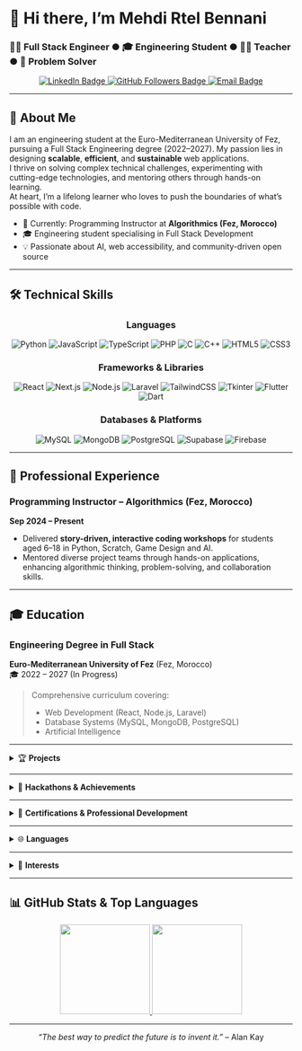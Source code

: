 # 👋 Hi there, I’m **Mehdi Rtel Bennani**  
### 👨‍💻 Full Stack Engineer ● 🎓 Engineering Student ● 🧑‍🏫 Teacher ● 🧩 Problem Solver

<div align="center">
  <a href="https://www.linkedin.com/in/mehdi-rtel-bennani">
    <img src="https://img.shields.io/badge/LinkedIn-mehdi--rtel--bennani-blue?style=for-the-badge&logo=linkedin&logoColor=white" alt="LinkedIn Badge" />
  </a>
  <a href="https://github.com/Mehdirben?tab=followers">
    <img src="https://img.shields.io/badge/Follow-Mehdirben-black?style=for-the-badge&logo=github&logoColor=white" alt="GitHub Followers Badge" />
  </a>
  <a href="mailto:rmehdib@gmail.com">
    <img src="https://img.shields.io/badge/Email-rmehdib%40gmail.com-red?style=for-the-badge&logo=gmail&logoColor=white" alt="Email Badge" />
  </a>
</div>

---

## 🌟 About Me  
I am an engineering student at the Euro-Mediterranean University of Fez, pursuing a Full Stack Engineering degree (2022–2027). My passion lies in designing **scalable**, **efficient**, and **sustainable** web applications.  
I thrive on solving complex technical challenges, experimenting with cutting-edge technologies, and mentoring others through hands-on learning.  
At heart, I’m a lifelong learner who loves to push the boundaries of what’s possible with code.  

- 🔭 Currently: Programming Instructor at **Algorithmics (Fez, Morocco)**  
- 🎓 Engineering student specialising in Full Stack Development  
- 💡 Passionate about AI, web accessibility, and community-driven open source  

---

## 🛠️ Technical Skills  

<div align="center">

### Languages  
<p>
  <img alt="Python" src="https://img.shields.io/badge/-Python-3776AB?style=for-the-badge&logo=python&logoColor=white" />
  <img alt="JavaScript" src="https://img.shields.io/badge/-JavaScript-F7DF1E?style=for-the-badge&logo=javascript&logoColor=black" />
  <img alt="TypeScript" src="https://img.shields.io/badge/-TypeScript-007ACC?style=for-the-badge&logo=typescript&logoColor=white" />
  <img alt="PHP" src="https://img.shields.io/badge/-PHP-777BB4?style=for-the-badge&logo=php&logoColor=white" />
  <img alt="C" src="https://img.shields.io/badge/-C-00599C?style=for-the-badge&logo=c&logoColor=white" />
  <img alt="C++" src="https://img.shields.io/badge/-C++-00599C?style=for-the-badge&logo=c%2B%2B&logoColor=white" />
  <img alt="HTML5" src="https://img.shields.io/badge/-HTML5-E34F26?style=for-the-badge&logo=html5&logoColor=white" />
  <img alt="CSS3" src="https://img.shields.io/badge/-CSS3-1572B6?style=for-the-badge&logo=css3&logoColor=white" />
</p>

### Frameworks & Libraries  
<p>
  <img alt="React" src="https://img.shields.io/badge/-React-20232A?style=for-the-badge&logo=react&logoColor=61DAFB" />
  <img alt="Next.js" src="https://img.shields.io/badge/-Next.js-000000?style=for-the-badge&logo=nextdotjs&logoColor=white" />
  <img alt="Node.js" src="https://img.shields.io/badge/-Node.js-339933?style=for-the-badge&logo=node.js&logoColor=white" />
  <img alt="Laravel" src="https://img.shields.io/badge/-Laravel-FF2D20?style=for-the-badge&logo=laravel&logoColor=white" />
  <img alt="TailwindCSS" src="https://img.shields.io/badge/-TailwindCSS-38B2AC?style=for-the-badge&logo=tailwind-css&logoColor=white" />
  <img alt="Tkinter" src="https://img.shields.io/badge/-Tkinter-3670A0?style=for-the-badge&logo=python&logoColor=white" />
  <img alt="Flutter" src="https://img.shields.io/badge/-Flutter-02569B?style=for-the-badge&logo=flutter&logoColor=white" />
  <img alt="Dart" src="https://img.shields.io/badge/-Dart-0175C2?style=for-the-badge&logo=dart&logoColor=white" />
</p>

### Databases & Platforms  
<p>
  <img alt="MySQL" src="https://img.shields.io/badge/-MySQL-4479A1?style=for-the-badge&logo=mysql&logoColor=white" />
  <img alt="MongoDB" src="https://img.shields.io/badge/-MongoDB-47A248?style=for-the-badge&logo=mongodb&logoColor=white" />
  <img alt="PostgreSQL" src="https://img.shields.io/badge/-PostgreSQL-4169E1?style=for-the-badge&logo=postgresql&logoColor=white" />
  <img alt="Supabase" src="https://img.shields.io/badge/-Supabase-3ECF8E?style=for-the-badge&logo=supabase&logoColor=white" />
  <img alt="Firebase" src="https://img.shields.io/badge/-Firebase-FFCA28?style=for-the-badge&logo=firebase&logoColor=black" />
</p>

</div>

---

## 💼 Professional Experience  

### **Programming Instructor** – Algorithmics (Fez, Morocco)  
**Sep 2024 – Present**  
- Delivered **story-driven, interactive coding workshops** for students aged 6–18 in Python, Scratch, Game Design and AI.  
- Mentored diverse project teams through hands-on applications, enhancing algorithmic thinking, problem-solving, and collaboration skills.

---

## 🎓 Education  

### **Engineering Degree in Full Stack**  
**Euro-Mediterranean University of Fez** (Fez, Morocco)  
🎓 2022 – 2027 (In Progress)  
> Comprehensive curriculum covering:  
> - Web Development (React, Node.js, Laravel)  
> - Database Systems (MySQL, MongoDB, PostgreSQL)  
> - Artificial Intelligence  

---

<details>
<summary>🏆 <strong>Projects</strong></summary>

- 💼 **Billing & Stock Management System** *(PostgreSQL, Jun 2025)*  
  Designed and developed a relational database to manage billing and stock for a commercial company. Features include client, supplier, product, invoice, and inventory management with referential integrity and optimized performance.

- 🌐 **Full-Featured Social Media Application** *(Laravel 12, May–Jun 2025)*  
  Built a scalable social platform replicating Facebook’s core features: posts, comments, likes, friend requests, real-time messaging, and notifications — all with a modern, responsive UI optimized for engagement.

- 👵 **Digital Guide for Seniors** *(Mar–Apr 2025)*  
  Created an open-source, accessible website helping older adults navigate technology. Includes tutorials on apps, social media, AI tools like ChatGPT, with large fonts, clear visuals, and intuitive navigation.

- 🎮 **Python Game Center** *(Tkinter, Jan 2025)*  
  Developed a collection of classic games (2048, Tic Tac Toe, Snake) in Python using Tkinter. Features a sleek dark theme, responsive layout, smooth navigation, high score tracking, and save/load functionality.

- 📚 **Web Development Learning Platform** *(Dec 2024–Jan 2025)*  
  Interactive platform for teaching HTML5, CSS3, and JavaScript through hands-on coding challenges and responsive design exercises.

- 📱 **Mobile Phone Project (Embedded Electronics)** *(Mar–May 2024)*  
  Built a mobile phone using ESP32 and SIM800L modules with a TFT touchscreen interface, enabling making and receiving calls.

</details>

---

<details>
<summary>🚀 <strong>Hackathons & Achievements</strong></summary>

- 🕊️ **DecentraFor – Hack for Gaza** *(Jul 2025)*  
  Developed a cross-platform Flutter app integrating PDF library and educational forum with real-time chat, offline support, and upcoming decentralized mesh networking for resilient community-driven learning.

- 🤖 **HackAI Morocco at UM6P** *(May 2025)*  
  Selected among 25 teams from 200+ applicants for a 4-day hackathon. Developed *TruthSeeker*, an AI assistant uncovering bias, missing context, and conflicting narratives in news about Palestine. Praised by Dr. Kaoutar El Maghraoui.

- 🏆 **1st Place – Ainnovathon 2025** *(Apr 2025)*  
  Won 1st place by developing an innovative AI-based orientation platform for students during a 24-hour sprint. Recognized for creativity, collaboration, and impact.

- 🩻 **CuraVision AI – MoroccoAI InnovAI Hackathon** *(Nov 2024)*  
  Built a Flutter app providing AI-powered X-ray analysis to detect skeletal issues and deliver clear diagnostic reports. Developed with Flutter, Dart, Firebase, and advanced AI models to improve healthcare access.

- ♻️ **Smart Bin – Mediterranean Smart Cities Hackathon** *(May 2024)*  
  Achieved 5th place with an intelligent waste bin project aimed at improving urban waste management.

</details>

---

<details>
<summary>📜 <strong>Certifications & Professional Development</strong></summary>

- 🎨 **UI/UX Design Specialization**  
  *California Institute of the Arts* — *May 2025*  
  Comprehensive training in user experience design principles, wireframing, prototyping, and usability testing to create intuitive and engaging digital interfaces.

- ☁️ **Oracle Java Foundations**  
  *Oracle Cloud Infrastructure* — *March 2025*  
  Mastered foundational Java programming and cloud-native development concepts, emphasizing scalable, secure application design on OCI.

- 🇫🇷 **DALF C1 – Diplôme Approfondi de Langue Française**  
  *Advanced French Diploma* — *January 2022*  
  Official recognition of advanced French language proficiency, covering fluency in professional and academic communication.

</details>

---

<details>
<summary>🌐 <strong>Languages</strong></summary>

- 🇫🇷 French – Bilingual  
- 🇬🇧 English – Professional Proficiency  
- 🇲🇦 Arabic – Native  

</details>

---

<details>
<summary>🎯 <strong>Interests</strong></summary>

- 🚴 Cycling  
- ♟️ Chess  
- ⚽ Soccer  
- 🏓 Ping Pong  
- 🤖 AI Trends  
- 🌐 Web Development  
- 🧳 Travel & Exploration  

</details>

---

## 📊 GitHub Stats & Top Languages  

<div align="center">
  <a href="https://github.com/Mehdirben">
    <img height="160em" src="https://github-readme-stats.vercel.app/api?username=Mehdirben&show_icons=true&theme=radical&hide_border=true&include_all_commits=true&count_private=true" />
  </a>
  <a href="https://github.com/Mehdirben">
    <img height="160em" src="https://github-readme-stats.vercel.app/api/top-langs/?username=Mehdirben&layout=compact&theme=radical&hide_border=true" />
  </a>
</div>

---

<p align="center">
  <em>“The best way to predict the future is to invent it.”</em> – Alan Kay
</p>
